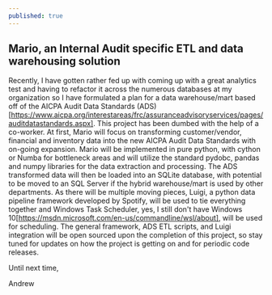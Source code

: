 ```yaml
---
published: true
---
```

## Mario, an Internal Audit specific ETL and data warehousing solution

Recently, I have gotten rather fed up with coming up with a great analytics test and having to refactor it across the numerous databases at my organization so I have formulated a plan for a data warehouse/mart based off of the AICPA Audit Data Standards (ADS)[https://www.aicpa.org/interestareas/frc/assuranceadvisoryservices/pages/auditdatastandards.aspx]. This project has been dumbed with the help of a co-worker. At first, Mario will focus on transforming customer/vendor, financial and inventory data into the new AICPA Audit Data Standards with on-going expansion. Mario will be implemented in pure python, with cython or Numba for bottleneck areas and will utilize the standard pydobc, pandas and numpy libraries for the data extraction and processing. The ADS transformed data will then be loaded into an SQLite database, with potential to be moved to an SQL Server if the hybrid warehouse/mart is used by other departments. As there will be multiple moving pieces, Luigi, a python data pipeline framework developed by Spotify, will be used to tie everything together and Windows Task Scheduler, yes, I still don't have Windows 10[https://msdn.microsoft.com/en-us/commandline/wsl/about], will be used for scheduling. The general framework, ADS ETL scripts, and Luigi integration will be open sourced upon the completion of this project, so stay tuned for updates on how the project is getting on and for periodic code releases.

Until next time,

Andrew
